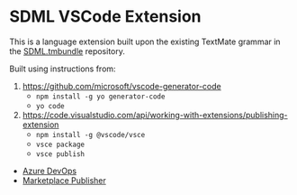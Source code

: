 # SDML VSCode Extension

This is a language extension built upon the existing TextMate grammar in the [SDML.tmbundle](https://github.com/sdm-lang/SDML.tmbundle) repository.

Built using instructions from:

1. https://github.com/microsoft/vscode-generator-code
   - `npm install -g yo generator-code`
   - `yo code`
2. https://code.visualstudio.com/api/working-with-extensions/publishing-extension
   - `npm install -g @vscode/vsce`
   - `vsce package`
   - `vsce publish`

- [Azure DevOps](https://dev.azure.com/SimonJohnston/)
- [Marketplace Publisher](https://marketplace.visualstudio.com/manage/publishers/SimonJohnston)
